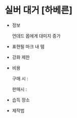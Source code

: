 # 실버 대거 [하베른]

- 정보
    
    언데드 몹에게 대미지 증가
    
- 표현될 마크 내 템
- 강화 제한
- 비용
    
    구매 시 : 
    
    판매시 : 
    
- 습득 장소
- 제작법